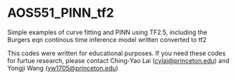 # AOS551_PINN_tf2

Simple examples of curve fitting and PINN using TF2.5, including the Burgers eqn continous time inference model written converted to tf2

This codes were written for educational purposes. If you need these codes for furtue research, please contact Ching-Yao Lai (cylai@princeton.edu) and Yongji Wang (yw1705@princeton.edu)
